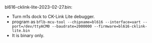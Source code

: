 bl616-cklink-lite-2023-02-27.bin:

- Turn m1s dock to CK-Link Lite debugger.
- program as `bflb-mcu-tool --chipname=bl616 --interface=uart --port=/dev/ttyACM0 --baudrate=2000000 --firmware=bl616-cklink-lite.bin`
- It is binary only.

